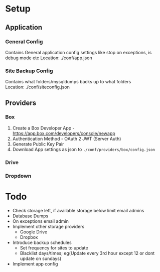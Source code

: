 # Setup

## Application
### General Config
Contains General application config settings like stop on exceptions, is debug mode etc
Location: ./conf/app.json
  

### Site Backup Config
Contains what folders/mysqldumps backs up to what folders    
Location: ./conf/siteconfig.json
  
  
  
## Providers 
### Box
1) Create a Box Developer App - https://app.box.com/developers/console/newapp
2) Authentication Method - OAuth 2 JWT (Server Auth)
3) Generate Public Key Pair
4) Download App settings as json to `./conf/providers/box/config.json`
### Drive
### Dropdown


# Todo
 - Check storage left, if available storage below limit email admins
 - Database Dumps
 - On exceptions email admin
 - Implement other storage providers
   - Google Drive
   - Dropbox
 - Introduce backup schedules
   - Set frequency for sites to update
   - Blacklist days/times; eg(Update every 3rd hour except 12 or dont update on sundays)
 - Implement app config